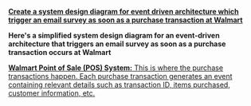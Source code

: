 <ins>**Create a system design diagram for event driven architecture which trigger an email survey as soon as a purchase transaction at Walmart**

**Here's a simplified system design diagram for an event-driven architecture that triggers an email survey as soon as a purchase transaction occurs at Walmart**

<ins>**Walmart Point of Sale (POS) System:** This is where the purchase transactions happen. Each purchase transaction generates an event containing relevant details such as transaction ID, items purchased, customer information, etc.





